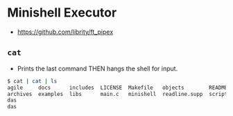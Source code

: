 # Minishell Executor

- https://github.com/librity/ft_pipex

## `cat`

- Prints the last command THEN hangs the shell for input.

```bash
$ cat | cat | ls
agile     docs      includes  LICENSE  Makefile   objects        README.md  snippets  test
archives  examples  libs      main.c   minishell  readline.supp  scripts    sources   tests
das
das
```

